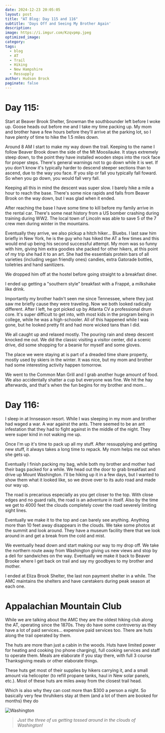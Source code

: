 ```yaml
---
date: 2024-12-23 20:05:05
layout: post
title: "AT Blog: Day 115 and 116"
subtitle: 'Days Off and Seeing My Brother Again'
description:
image: https://i.imgur.com/Kzqvpmp.jpeg
optimized_image: 
category:
tags:
  - blog
  - AT
  - Trail
  - Hiking
  - New Hampshire
  - Ressupply
author: Hudson Brock
paginate: false
---
```


# Day 115:

Start at Beaver Brook Shelter, Snowman the southbounder left before I woke up. Goose heads out before me and I take my time packing up. My mom and brother have a few hours before they'll arrive at the parking lot, so I have plenty of time to hike the 1.5 miles down. 

Around 8 AM I start to make my way down the trail. Keeping to the name I follow Beaver Brook down the side of the Mt Moosilauke. It stays extremely steep down, to the point they have installed wooden steps into the rock face for proper steps. There's general warnings not to go down while it is wet. If you don't know it's typically harder to descend steeper sections than to ascend, due to the way you face. If you slip or fall you typically fall foward. So when you go down, you would fall very fall.

Keeping all this in mind the descent was super slow. I barely hike a mile a hour to reach the base. There's some nice rapids and falls from Beaver Brook on the way down, but I was glad when it ended.

After reaching the base I have some time to kill before my family arrive in the rental car. There's some neat history from a US bomber crashing during training during WW2. The local town of Lincoln was able to save 5 of the 7 crew men during winter in the mountains.

Eventually they arrive, we also pickup a hitch hiker... Bluebs. I last saw him briefly in New York, he is the guy who has hiked the AT a few times and this would end up being his second successful attempt. My mom was so funny with him, giving him extra goodies she packed for other hikers, at this point of my trip she had it to an art. She had the essentials protein bars of all varieties (including vegan friendly ones) candies, extra Gatorade bottles, toiletries and hand sanitizers.

 We dropped him off at the hostel before going straight to a breakfast diner. 

I ended up getting a "southern style" breakfast with a Frappé, a milkshake like drink. 

Importantly my brother hadn't seen me since Tennessee, where they just saw me briefly cause they were traveling. Now we both looked radically different. After I left, he got picked up by Atlanta CV a professional drum core. It's super difficult to get into, with most kids in the program being in college, while he was a high-schooler. All of this happened while I was gone, but he looked pretty fit and had more wicked tans than I did.

We all caught up and relaxed mostly. The pouring rain and steep descent knocked me out. We did the classic visiting a visitor center, did a scenic drive, did some shopping for a beanie for myself and some gloves.

The place we were staying at is part of a dreaded time share property, mostly used by skiers in the winter. It was nice, but my mom and brother had some interesting activity happen tomorrow.

We went to the Common Man Grill and I grab another huge amount of food. We also accidentally shatter a cup but everyone was fine. We hit the hay afterwards, and that's when the fun begins for my brother and mom...



# Day 116:

I sleep in at Innseason resort. While I was sleeping in my mom and brother had waged a war. A war against the ants. There seemed to be an ant infestation that they had to fight against in the middle of the night. They were super kind in not waking me up.

Once I'm up it's time to pack up all my stuff. After ressupplying and getting new stuff, it always takes a long time to repack. My mom helps me out when she gets up.

Eventually I finish packing my bag, while both my brother and mother had their bags packed for a while. We head out the door to grab breakfast and drive up Mount Washington. I'll be hiking up it in a few days, but I wanted to show them what it looked like, so we drove over to its auto road and made our way up. 

The road is precarious especially as you get closer to the top. With close edges and no guard rails, the road is an adventure in itself. Also by the time we get to 4000 feet the clouds completely cover the road severely limiting sight lines.

Eventually we make it to the top and can barely see anything. Anything more than 10 feet away disappears in the clouds. We take some photos at the summit and look around. They have a museum facility there that we look around in and get a break from the cold and mist.

We eventually head down and start making our way to my drop off. We take the northern route away from Washington giving us new views and stop by a deli for sandwiches on the way. Eventually we make it back to Beaver Brooke where I get back on trail and say my goodbyes to my brother and mother.

I ended at Eliza Brook Shelter, the last non payment shelter in a while. The AMC maintains the shelters and have caretakers during peak season at each one. 

# Appalachian Mountain Club

While we are talking about the AMC they are the oldest hiking club along the AT, operating since the 1870s. They do have some controversy as they have a lot of paid services... expensive paid services too. There are huts along the trail operated by them. 

The huts are more than just a cabin in the woods. Huts have limited power for heating and cooking (no phone charging), full cooking services and staff to operate them. Meals are elaborate if you stay there, with full 3 course Thanksgiving meals or other elaborate things.

These huts get most of their supplies by hikers carrying it, and a small amount via helicopter (to refill propane tanks, haul in New solar panels, etc.). Most of these huts are miles away from the closest trail head.

Which is also why they can cost more than $300 a person a night. So basically very few thruhikers stay at them (and a lot of them are booked for months) they do






![Washington](https://i.imgur.com/RcsHnsy.jpeg "Just the three of us getting tossed around in the clouds of Washington!")

>*Just the three of us getting tossed around in the clouds of Washington!*